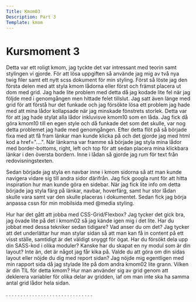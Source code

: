 ```yaml
---
Title: Kmom03
Description: Part 3
Template: kmom
---
```


Kursmoment 3
==================


Detta var ett roligt kmom, jag tyckte det var intressant med teorin samt stylingen vi gjorde.
För att lösa uppgiften så använde jag mig av två nya twig filer samt ett nytt scss dokument för min styling.
Först så löste jag den första delen med att styla kmom lådorna eller först och främst placera ut dom med grid.
Jag hade lite problem med detta då jag kodade lite fel när jag följde med i genomgången men hittade felet tillslut.
Jag satt även länge med grid för att förstå hur det funkade och jag försökte lösa ett problem jag hade med att mina lådor kollapsade när jag minskade fönstrets storlek.
Detta var för att jag hade stylat alla lådor inkluvisve kmom10 som en låda.
Jag fick då göra kmom10 till en egen style och då funkade det som det skulle, var nog detta problemet jag hade med genomgången.
Efter detta flöt på så började fixa med att få fram länkar man kunde klicka på och det gjorde jag med html kod a href="....".
När länkarna var framme så började jag styla mina lådor med border-bottoms, right, left och top för att sedan placera mina klickbara länkar i den översta bordern.
Inne i lådan så gjorde jag rum för text från redovisningstexten.

Sedan började jag styla en navbar inne i kmom sidorna så att man kunde navigera vidare sig till andra sidor därifrån.
Jag fick googla runt för att hitta inspiration hur man kunde göra en sidebar.
När jag fick lite info om detta började jag styla färg på länkar, navbar, hoverfärg, samt hur stor lådan skulle vara samt var den skulle placeras i dokumentet.
Sedan fick jag börja anpassa cssn för min mobilsida med @media styling.

Hur har det gått att jobba med CSS-Grid/Flexbox?
Jag tycker det gick bra, jag övade lite på det i kmom02 så jag kände igen mig i det lite.
Har du jobbat med dessa tekniker sedan tidigare? Vad anser du om det?
Jag tycker att det underlättar hur man stylar sidan så att man kan få in content på ett visst ställe, samtidigt är det väldigt snyggt för ögat.
Har du försökt dela upp din SASS-kod i olika moduler? Kanske har du skapat en ny modul som är din layout?
Inte än, det är något jag får kika på.
Valde du att göra om din sidas layout eller nöjde du dig med report sidan?
Jag nöjde mig egentligen med min rapport sida då jag stylade lite på dom andra kmom02 lite grann.
Vilken är din TIL för detta kmom?
Hur man använder sig av grid genom att deklerera variabler för olika delar av gridden, iaf om man inte ska ha samma antal grid lådor hela sidan.



.
.
.
.
.
.
.
.
.
.
.
.
.
.
.
.
.
.
.
.
.
.
.
.
.
.
.
.
.
.
